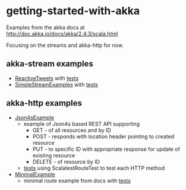 # getting-started-with-akka

Examples from the akka docs at http://doc.akka.io/docs/akka/2.4.3/scala.html

Focusing on the streams and akka-http for now.

## akka-stream examples

  * [ReactiveTweets](src/main/scala/uk/carwynellis/akka/stream/ReactiveTweets.scala) with [tests](src/test/scala/uk/carwynellis/akka/stream/ReactiveTweetsTest.scala)
  * [SimpleStreamExamples](src/main/scala/uk/carwynellis/akka/stream/SimpleStreamExamples.scala) with [tests](src/test/scala/uk/carwynellis/akka/stream/SimpleStreamExamplesTest.scala)

## akka-http examples

  * [Json4sExample](src/main/scala/uk/carwynellis/akka/http/Json4sExample.scala)
    * example of Json4s based REST API supporting
        * GET     - of all resources and by ID
        * POST    - responds with location header pointing to created resource
        * PUT     - to specific ID with appropriate response for update of existing resource
        * DELETE  - of resource by ID
    * [tests](src/test/scala/uk/carwynellis/akka/http/MinimalExampleTest.scala) using ScalatestRouteTest to test each HTTP method
  * [MinimalExample](src/main/scala/uk/carwynellis/akka/http/Json4sExample.scala)
    * minimal route example from docs with [tests](src/test/scala/uk/carwynellis/akka/http/MinimalExampleTest.scala)
